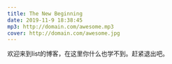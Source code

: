 ```yaml
---
title: The New Beginning
date: 2019-11-9 18:38:45
mp3: http://domain.com/awesome.mp3
cover: http://domain.com/awesome.jpg
---
```

欢迎来到list的博客，在这里你什么也学不到。赶紧退出吧。
